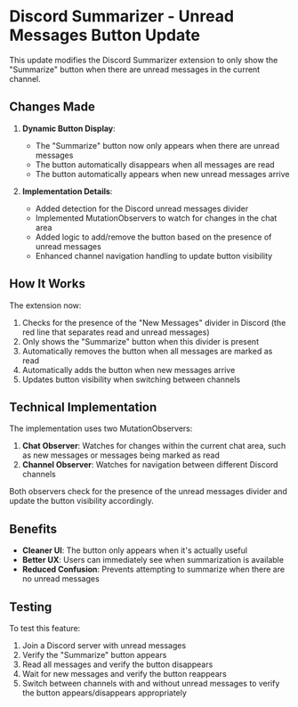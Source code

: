 # Discord Summarizer - Unread Messages Button Update

This update modifies the Discord Summarizer extension to only show the "Summarize" button when there are unread messages in the current channel.

## Changes Made

1. **Dynamic Button Display**:
   - The "Summarize" button now only appears when there are unread messages
   - The button automatically disappears when all messages are read
   - The button automatically appears when new unread messages arrive

2. **Implementation Details**:
   - Added detection for the Discord unread messages divider
   - Implemented MutationObservers to watch for changes in the chat area
   - Added logic to add/remove the button based on the presence of unread messages
   - Enhanced channel navigation handling to update button visibility

## How It Works

The extension now:

1. Checks for the presence of the "New Messages" divider in Discord (the red line that separates read and unread messages)
2. Only shows the "Summarize" button when this divider is present
3. Automatically removes the button when all messages are marked as read
4. Automatically adds the button when new messages arrive
5. Updates button visibility when switching between channels

## Technical Implementation

The implementation uses two MutationObservers:

1. **Chat Observer**: Watches for changes within the current chat area, such as new messages or messages being marked as read
2. **Channel Observer**: Watches for navigation between different Discord channels

Both observers check for the presence of the unread messages divider and update the button visibility accordingly.

## Benefits

- **Cleaner UI**: The button only appears when it's actually useful
- **Better UX**: Users can immediately see when summarization is available
- **Reduced Confusion**: Prevents attempting to summarize when there are no unread messages

## Testing

To test this feature:

1. Join a Discord server with unread messages
2. Verify the "Summarize" button appears
3. Read all messages and verify the button disappears
4. Wait for new messages and verify the button reappears
5. Switch between channels with and without unread messages to verify the button appears/disappears appropriately
